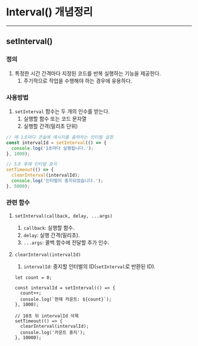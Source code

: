 # Interval() 개념정리 

---

>

## setInterval()

### 정의 

1. 특정한 시간 간격마다 지정된 코드를 반복 실행하는 기능을 제공한다. 
   1. 주기적으로 작업을 수행해야 하는 경우에 유용하다. 

### 사용방법

1. `setInterval` 함수는 두 개의 인수를 받는다. 
   1. 실행할 함수 또는 코드 문자열
   2. 실행할 간격(밀리초 단위)

```js
// 매 1초마다 콘솔에 메시지를 출력하는 인터벌 설정
const intervalId = setInterval(() => {
  console.log('1초마다 실행됩니다.');
}, 1000);

// 5초 후에 인터벌 중지
setTimeout(() => {
  clearInterval(intervalId);
  console.log('인터벌이 중지되었습니다.');
}, 5000);
```

### 관련 함수 

1. `setInterval(callback, delay, ...args)`

   1. `callback`: 실행할 함수.
   2. `delay`: 실행 간격(밀리초).
   3. `...args`: 콜백 함수에 전달할 추가 인수.

2. `clearInterval(intervalId)`

   1. `intervalId`: 중지할 인터벌의 ID(`setInterval`로 반환된 ID).

   ```JS
   let count = 0;
   
   const intervalId = setInterval(() => {
     count++;
     console.log(`현재 카운트: ${count}`);
   }, 1000);
   
   // 10초 뒤 intervalId 삭제 
   setTimeout(() => {
     clearInterval(intervalId);
     console.log('카운트 중지');
   }, 10000);
   ```

   